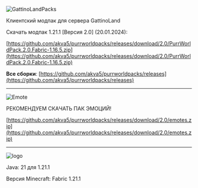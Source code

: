 ![GattinoLandPacks](https://github.com/akva5/purrworldpacks/blob/main/PurrWorldPacks.png)

Клиентский модпак для сервера GattinoLand

Скачать модпак 1.21.1 [Версия 2.0] (20.01.2024):

[https://github.com/akva5/purrworldpacks/releases/download/2.0/PurrWorldPack.2.0.Fabric-1.16.5.zip](https://github.com/akva5/purrworldpacks/releases/download/2.0/PurrWorldPack.2.0.Fabric-1.16.5.zip)

**Все сборки**: [https://github.com/akva5/purrworldpacks/releases](https://github.com/akva5/purrworldpacks/releases)

-----------------------------------------------------------------------------------------------------

![Emote](https://github.com/akva5/purrworldpacks/blob/main/PW-Emote.png) 

РЕКОМЕНДУЕМ СКАЧАТЬ ПАК ЭМОЦИЙ!

[https://github.com/akva5/purrworldpacks/releases/download/2.0/emotes.zip](https://github.com/akva5/purrworldpacks/releases/download/2.0/emotes.zip)

-----------------------------------------------------------------------------------------------------

![logo](https://user-images.githubusercontent.com/75758629/192112078-9bfa4832-823f-4bd1-ab6c-e1480bc2b62b.png)

Java: 21 для 1.21.1

Версия Minecraft: Fabric 1.21.1

